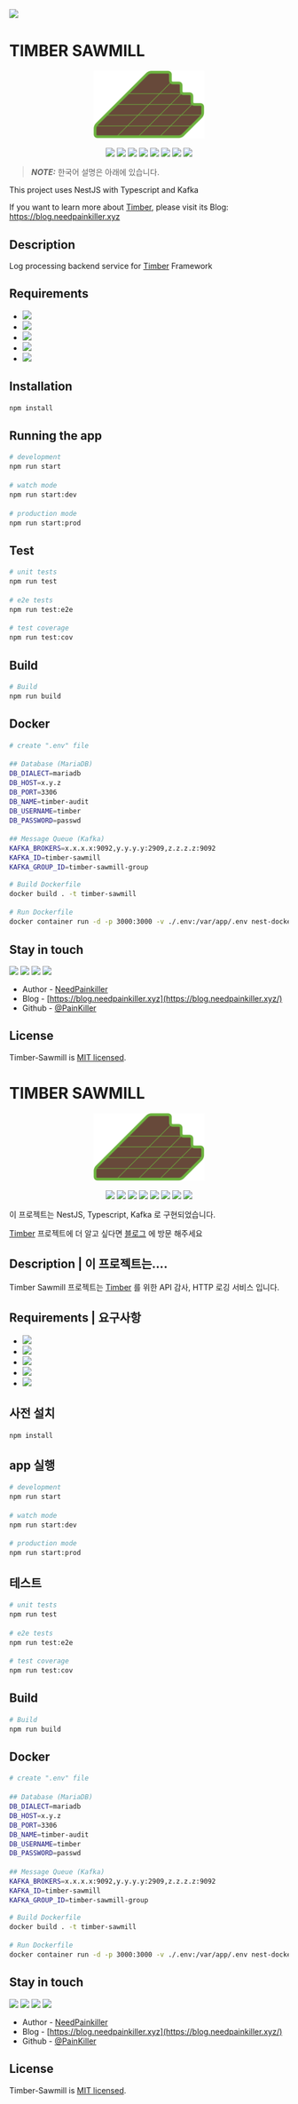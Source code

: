 <img src="https://capsule-render.vercel.app/api?type=waving&color=auto&height=300&section=header&text=Timber%20Sawmill&fontSize=90&animation=fadeIn&fontAlignY=38&desc=Log processing backend service for Timber Framework&descAlignY=51&descAlign=62"/>

# TIMBER SAWMILL


<p align="center">
  <a href="https://blog.needpainkiller.xyz/" target="blank"><img src="./img/timber-logo.svg" width="200" alt="Timber Logo" /></a>
</p>

<p align="center">
  <img src="https://img.shields.io/badge/TypeScript-3178C6?style=flat-square&logo=typescript&logoColor=white"/>
  <img src="https://img.shields.io/badge/nestjs-E0234E?style=flat-square&logo=nestjs&logoColor=white"/>
  <img src="https://img.shields.io/badge/Apache Kafka-231F20?style=flat-square&logo=apachekafka&logoColor=white"/>
  <img src="https://img.shields.io/badge/Sequelize-52B0E7?style=flat-square&logo=sequelize&logoColor=white"/>
  <img src="https://img.shields.io/badge/ReactiveX-B7178C?style=flat-square&logo=ReactiveX&logoColor=white"/>
  <img src="https://img.shields.io/badge/MariaDB-003545?style=flat-square&logo=mariadb&logoColor=white"/>
  <img src="https://img.shields.io/badge/Jest-C21325?style=flat-square&logo=jest&logoColor=white"/>
  <img src="https://img.shields.io/badge/Docker-2496ED?style=flat-square&logo=docker&logoColor=white"/>
</p>

> **_NOTE:_**  한국어 설명은 아래에 있습니다.

This project uses NestJS with Typescript and Kafka

If you want to learn more about [Timber](https://github.com/NeedPainkiller/Timber), please visit its Blog: https://blog.needpainkiller.xyz


## Description
Log processing backend service for [Timber](https://github.com/NeedPainkiller/Timber) Framework
## Requirements
-  <img src="https://img.shields.io/badge/TypeScript-3178C6?style=flat-square&logo=typescript&logoColor=white"/>
-  <img src="https://img.shields.io/badge/nestjs-E0234E?style=flat-square&logo=nestjs&logoColor=white"/>
-  <img src="https://img.shields.io/badge/Apache Kafka-231F20?style=flat-square&logo=apachekafka&logoColor=white"/>
-  <img src="https://img.shields.io/badge/Sequelize-52B0E7?style=flat-square&logo=sequelize&logoColor=white"/>
-  <img src="https://img.shields.io/badge/MariaDB-003545?style=flat-square&logo=mariadb&logoColor=white"/>

## Installation
```bash
npm install
```

## Running the app

```bash
# development
npm run start

# watch mode
npm run start:dev

# production mode
npm run start:prod
```

## Test

```bash
# unit tests
npm run test

# e2e tests
npm run test:e2e

# test coverage
npm run test:cov
```

## Build
```Bash
# Build 
npm run build
```
## Docker
```Bash
# create ".env" file

## Database (MariaDB)
DB_DIALECT=mariadb
DB_HOST=x.y.z
DB_PORT=3306
DB_NAME=timber-audit
DB_USERNAME=timber
DB_PASSWORD=passwd

## Message Queue (Kafka)
KAFKA_BROKERS=x.x.x.x:9092,y.y.y.y:2909,z.z.z.z:9092
KAFKA_ID=timber-sawmill
KAFKA_GROUP_ID=timber-sawmill-group
```


```Bash
# Build Dockerfile
docker build . -t timber-sawmill

# Run Dockerfile
docker container run -d -p 3000:3000 -v ./.env:/var/app/.env nest-docker 
```

## Stay in touch
<p>
  <a href="https://home.needpainkiller.xyz/" target="_blank"><img src="https://img.shields.io/badge/Home-EF3346?style=flat-square&logo=googlehome&logoColor=white"/></a>
  <a href="https://blog.needpainkiller.xyz/" target="_blank"><img src="https://img.shields.io/badge/Blog-15171A?style=flat-square&logo=Ghost&logoColor=white"/></a>
  <a href="mailto:kam6512@gmail.com" target="_blank"><img src="https://img.shields.io/badge/kam6512@gmail.com-EA4335?style=flat-square&logo=Gmail&logoColor=white"/></a>
  <a href="mailto:needpainkiller6512@gmail.com" target="_blank"><img src="https://img.shields.io/badge/needpainkiller6512@gmail.com-EA4335?style=flat-square&logo=Gmail&logoColor=white"/></a>
</p>

- Author - [NeedPainkiller](https://home.needpainkiller.xyz/)
- Blog - [https://blog.needpainkiller.xyz](https://blog.needpainkiller.xyz/)
- Github - [@PainKiller](https://github.com/NeedPainkiller)

## License

Timber-Sawmill is [MIT licensed](LICENSE).

# TIMBER SAWMILL


<p align="center">
  <a href="https://blog.needpainkiller.xyz/" target="blank"><img src="./img/timber-logo.svg" width="200" alt="Timber Logo" /></a>
</p>

<p align="center">
  <img src="https://img.shields.io/badge/TypeScript-3178C6?style=flat-square&logo=typescript&logoColor=white"/>
  <img src="https://img.shields.io/badge/nestjs-E0234E?style=flat-square&logo=nestjs&logoColor=white"/>
  <img src="https://img.shields.io/badge/Apache Kafka-231F20?style=flat-square&logo=apachekafka&logoColor=white"/>
  <img src="https://img.shields.io/badge/Sequelize-52B0E7?style=flat-square&logo=sequelize&logoColor=white"/>
  <img src="https://img.shields.io/badge/ReactiveX-B7178C?style=flat-square&logo=ReactiveX&logoColor=white"/>
  <img src="https://img.shields.io/badge/MariaDB-003545?style=flat-square&logo=mariadb&logoColor=white"/>
  <img src="https://img.shields.io/badge/Jest-C21325?style=flat-square&logo=jest&logoColor=white"/>
  <img src="https://img.shields.io/badge/Docker-2496ED?style=flat-square&logo=docker&logoColor=white"/>
</p>

이 프로젝트는 NestJS, Typescript, Kafka 로 구현되었습니다.

[Timber](https://github.com/NeedPainkiller/Timber) 프로젝트에 더 알고 싶다면 [블로그](https://blog.needpainkiller.xyz) 에 방문 해주세요


## Description | 이 프로젝트는....
Timber Sawmill 프로젝트는 [Timber](https://github.com/NeedPainkiller/Timber) 를 위한 API 감사, HTTP 로깅 서비스 입니다.

## Requirements | 요구사항
-  <img src="https://img.shields.io/badge/TypeScript-3178C6?style=flat-square&logo=typescript&logoColor=white"/>
-  <img src="https://img.shields.io/badge/nestjs-E0234E?style=flat-square&logo=nestjs&logoColor=white"/>
-  <img src="https://img.shields.io/badge/Apache Kafka-231F20?style=flat-square&logo=apachekafka&logoColor=white"/>
-  <img src="https://img.shields.io/badge/Sequelize-52B0E7?style=flat-square&logo=sequelize&logoColor=white"/>
-  <img src="https://img.shields.io/badge/MariaDB-003545?style=flat-square&logo=mariadb&logoColor=white"/>

## 사전 설치
```bash
npm install
```

## app 실행

```bash
# development
npm run start

# watch mode
npm run start:dev

# production mode
npm run start:prod
```

## 테스트

```bash
# unit tests
npm run test

# e2e tests
npm run test:e2e

# test coverage
npm run test:cov
```

## Build
```Bash
# Build 
npm run build
```
## Docker
```Bash
# create ".env" file

## Database (MariaDB)
DB_DIALECT=mariadb
DB_HOST=x.y.z
DB_PORT=3306
DB_NAME=timber-audit
DB_USERNAME=timber
DB_PASSWORD=passwd

## Message Queue (Kafka)
KAFKA_BROKERS=x.x.x.x:9092,y.y.y.y:2909,z.z.z.z:9092
KAFKA_ID=timber-sawmill
KAFKA_GROUP_ID=timber-sawmill-group
```


```Bash
# Build Dockerfile
docker build . -t timber-sawmill

# Run Dockerfile
docker container run -d -p 3000:3000 -v ./.env:/var/app/.env nest-docker 
```

## Stay in touch
<p>
  <a href="https://home.needpainkiller.xyz/" target="_blank"><img src="https://img.shields.io/badge/Home-EF3346?style=flat-square&logo=googlehome&logoColor=white"/></a>
  <a href="https://blog.needpainkiller.xyz/" target="_blank"><img src="https://img.shields.io/badge/Blog-15171A?style=flat-square&logo=Ghost&logoColor=white"/></a>
  <a href="mailto:kam6512@gmail.com" target="_blank"><img src="https://img.shields.io/badge/kam6512@gmail.com-EA4335?style=flat-square&logo=Gmail&logoColor=white"/></a>
  <a href="mailto:needpainkiller6512@gmail.com" target="_blank"><img src="https://img.shields.io/badge/needpainkiller6512@gmail.com-EA4335?style=flat-square&logo=Gmail&logoColor=white"/></a>
</p>

- Author - [NeedPainkiller](https://home.needpainkiller.xyz/)
- Blog - [https://blog.needpainkiller.xyz](https://blog.needpainkiller.xyz/)
- Github - [@PainKiller](https://github.com/NeedPainkiller)

## License

Timber-Sawmill is [MIT licensed](LICENSE).
